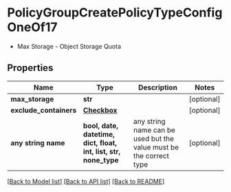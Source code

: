 # PolicyGroupCreatePolicyTypeConfigOneOf17

- Max Storage - Object Storage Quota 

## Properties
Name | Type | Description | Notes
------------ | ------------- | ------------- | -------------
**max_storage** | **str** |  | [optional] 
**exclude_containers** | [**Checkbox**](Checkbox.md) |  | [optional] 
**any string name** | **bool, date, datetime, dict, float, int, list, str, none_type** | any string name can be used but the value must be the correct type | [optional]

[[Back to Model list]](../README.md#documentation-for-models) [[Back to API list]](../README.md#documentation-for-api-endpoints) [[Back to README]](../README.md)


